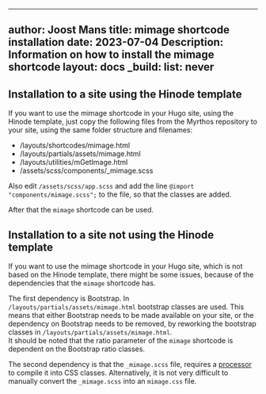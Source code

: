 <!-- cSpell:ignore Joost mimage shortcode Hinode shortcodes -->
<!-- markdownlint-disable MD003 MD022 MD041 -->
---
author: Joost Mans
title: mimage shortcode installation
date: 2023-07-04
Description: Information on how to install the mimage shortcode
layout: docs
_build:
  list: never
---
<!-- markdownlint-enable MD022 MD041 -->
## Installation to a site using the Hinode template

If you want to use the mimage shortcode in your Hugo site, using the Hinode template, just copy the following files from the Myrthos repository to your site, using the same folder structure and filenames:

- /layouts/shortcodes/mimage.html
- /layouts/partials/assets/mimage.html
- /layouts/utilities/mGetImage.html
- /assets/scss/components/_mimage.scss

Also edit `/assets/scss/app.scss` and add the line `@import "components/mimage.scss";` to the file, so that the classes are added.

After that the `mimage` shortcode can be used.

## Installation to a site not using the Hinode template

If you want to use the mimage shortcode in your Hugo site, which is not based on the Hinode template, there might be some issues, because of the dependencies that the `mimage` shortcode has.

The first dependency is Bootstrap. In `/layouts/partials/assets/mimage.html` bootstrap classes are used. This means that either Bootstrap needs to be made available on your site, or the dependency on Bootstrap needs to be removed, by reworking the bootstrap classes in `/layouts/partials/assets/mimage.html`.  
It should be noted that the ratio parameter of the `mimage` shortcode is dependent on the Bootstrap ratio classes.

The second dependency is that the `_mimage.scss` file, requires a [processor](https://sass-lang.com/install/) to compile it into CSS classes. Alternatively, it is not very difficult to manually convert the `_mimage.scss` into an `mimage.css` file.
